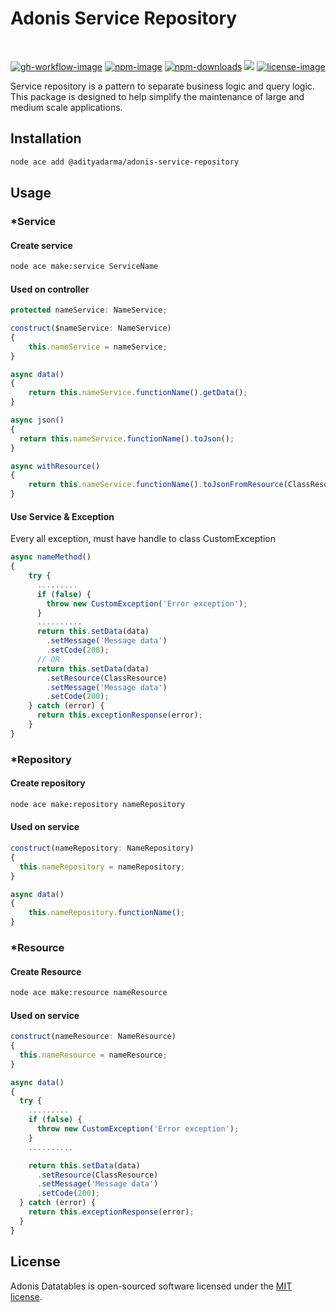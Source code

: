 # Adonis Service Repository

<br>

[![gh-workflow-image]][gh-workflow-url] [![npm-image]][npm-url] [![npm-downloads]][npm-downloads] ![][typescript-image] [![license-image]][license-url]

Service repository is a pattern to separate business logic and query logic. This package is designed to help simplify the maintenance of large and medium scale applications.

## Installation

```sh
node ace add @adityadarma/adonis-service-repository
```

## Usage

### \*Service

#### Create service

```bash
node ace make:service ServiceName
```

#### Used on controller

```ts
protected nameService: NameService;

construct($nameService: NameService)
{
    this.nameService = nameService;
}

async data()
{
    return this.nameService.functionName().getData();
}

async json()
{
  return this.nameService.functionName().toJson();
}

async withResource()
{
    return this.nameService.functionName().toJsonFromResource(ClassResource);
}
```

#### Use Service & Exception

Every all exception, must have handle to class CustomException

```ts
async nameMethod()
{
    try {
      .........
      if (false) {
        throw new CustomException('Error exception');
      }
      ..........
      return this.setData(data)
        .setMessage('Message data')
        .setCode(200);
      // OR
      return this.setData(data)
        .setResource(ClassResource)
        .setMessage('Message data')
        .setCode(200);
    } catch (error) {
      return this.exceptionResponse(error);
    }
}
```

### \*Repository

#### Create repository

```bash
node ace make:repository nameRepository
```

#### Used on service

```ts
construct(nameRepository: NameRepository)
{
  this.nameRepository = nameRepository;
}

async data()
{
    this.nameRepository.functionName();
}
```

### \*Resource

#### Create Resource

```bash
node ace make:resource nameResource
```

#### Used on service

```ts
construct(nameResource: NameResource)
{
  this.nameResource = nameResource;
}

async data()
{
  try {
    .........
    if (false) {
      throw new CustomException('Error exception');
    }
    ..........

    return this.setData(data)
      .setResource(ClassResource)
      .setMessage('Message data')
      .setCode(200);
  } catch (error) {
    return this.exceptionResponse(error);
  }
}
```

## License

Adonis Datatables is open-sourced software licensed under the [MIT license](LICENSE.md).

[gh-workflow-image]: https://img.shields.io/github/actions/workflow/status/adityadarma/adonis-service-repository/release.yml?style=for-the-badge
[gh-workflow-url]: https://github.com/adityadarma/adonis-service-repository/actions/workflows/release.yml 'Github action'
[npm-image]: https://img.shields.io/npm/v/@adityadarma/adonis-service-repository/latest.svg?style=for-the-badge&logo=npm
[npm-url]: https://www.npmjs.com/package/@adityadarma/adonis-service-repository/v/latest 'npm'
[typescript-image]: https://img.shields.io/badge/Typescript-294E80.svg?style=for-the-badge&logo=typescript
[license-url]: LICENSE.md
[license-image]: https://img.shields.io/github/license/adityadarma/adonis-service-repository?style=for-the-badge
[npm-downloads]: https://img.shields.io/npm/dm/@adityadarma/adonis-service-repository.svg?style=for-the-badge
[count-downloads]: https://npmcharts.com/compare/@adityadarma/adonis-service-repository?minimal=true
